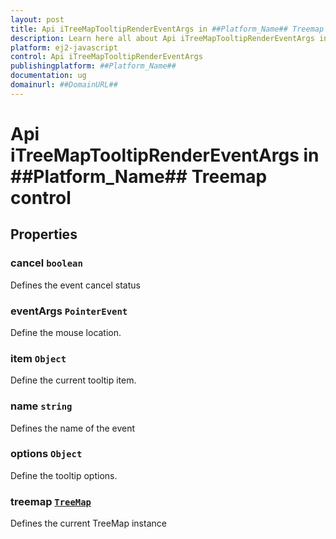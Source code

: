 ```yaml
---
layout: post
title: Api iTreeMapTooltipRenderEventArgs in ##Platform_Name## Treemap control | Syncfusion
description: Learn here all about Api iTreeMapTooltipRenderEventArgs in Syncfusion ##Platform_Name## Treemap control of Syncfusion Essential JS 2 and more.
platform: ej2-javascript
control: Api iTreeMapTooltipRenderEventArgs 
publishingplatform: ##Platform_Name##
documentation: ug
domainurl: ##DomainURL##
---
```


# Api iTreeMapTooltipRenderEventArgs in ##Platform_Name## Treemap control

## Properties

### cancel `boolean`

Defines the event cancel status

### eventArgs `PointerEvent`

Define the mouse location.

### item `Object`

Define the current tooltip item.

### name `string`

Defines the name of the event

### options `Object`

Define the tooltip options.

### treemap [`TreeMap`](./api-treeMap.html)

Defines the current TreeMap instance
